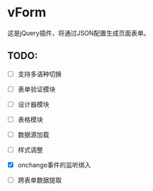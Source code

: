 # vForm
这是jQuery插件，将通过JSON配置生成页面表单。


## TODO:
* [ ] 支持多语种切换
* [ ] 表单验证模块
* [ ] 设计器模块
* [ ] 表格模块
* [ ] 数据源加载
* [ ] 样式调整
* [x] onchange事件的监听绑入
* [ ] 跨表单数据提取

